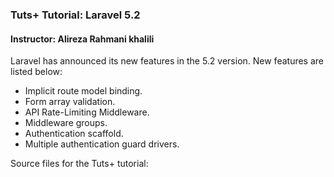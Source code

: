 ### Tuts+ Tutorial: Laravel 5.2

#### Instructor: Alireza Rahmani khalili

Laravel has  announced its new features in the 5.2 version. New features are listed below:

* Implicit route model binding.
* Form array validation.
* API Rate-Limiting Middleware.
* Middleware groups.
* Authentication scaffold.
* Multiple authentication guard drivers.

Source files for the Tuts+ tutorial: 

